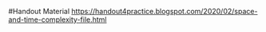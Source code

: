 #Handout Material 
https://handout4practice.blogspot.com/2020/02/space-and-time-complexity-file.html
